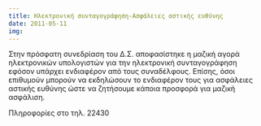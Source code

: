 ```yaml
---
title: Ηλεκτρονική συνταγογράφηση-Ασφάλειες αστικής ευθύνης
date: 2011-05-11
img: 
---
```

Στην πρόσφατη συνεδρίαση του Δ.Σ. αποφασίστηκε η μαζική αγορά ηλεκτρονικών υπολογιστών για την ηλεκτρονική συνταγογράφηση εφόσον υπάρχει ενδιαφέρον από τους συναδέλφους. Επίσης, όσοι επιθυμούν μπορούν να εκδηλώσουν το ενδιαφέρον τους για ασφάλειες αστικής ευθύνης ώστε να ζητήσουμε κάποια προσφορά για μαζική ασφάλιση.

Πληροφορίες στο τηλ. 22430